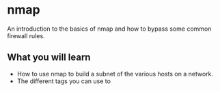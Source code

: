 # nmap
An introduction to the basics of nmap and how to bypass some common firewall rules.

## What you will learn 
* How to use nmap to build a subnet of the various hosts on a network.
* The different tags you can use to 
